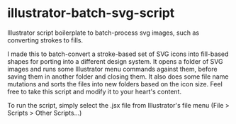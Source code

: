 # illustrator-batch-svg-script
Illustrator script boilerplate to batch-process svg images, such as converting strokes to fills.

I made this to batch-convert a stroke-based set of SVG icons into fill-based shapes for porting into a different design system. It opens a folder of SVG images and runs some Illustrator menu commands against them, before saving them in another folder and closing them. It also does some file name mutations and sorts the files into new folders based on the icon size.  Feel free to take this script and modify it to your heart's content.

To run the script, simply select the .jsx file from Illustrator's file menu (File > Scripts > Other Scripts...)
